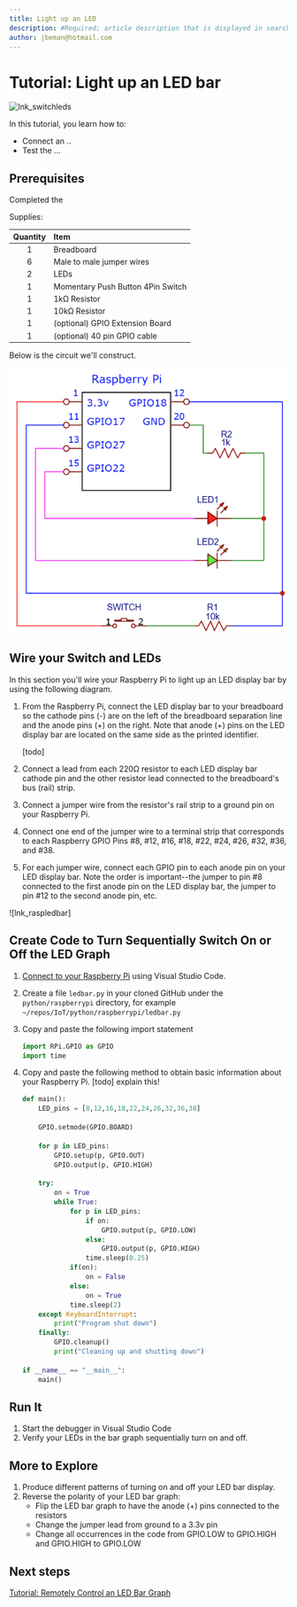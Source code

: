 ```yaml
---
title: Light up an LED 
description: #Required; article description that is displayed in search results. 
author: jbeman@hotmail.com
---
```


# Tutorial: Light up an LED bar

![lnk_switchleds]

<!-- 3. Tutorial outline 
Required. Use the format provided in the list below.
-->

In this tutorial, you learn how to:

- Connect an ..
- Test the ...

## Prerequisites

Completed the 

Supplies:

|Quantity  |Item  |
|:---:|:---|
|1     | Breadboard |
|6     | Male to male jumper wires |
|2    | LEDs |
|1 | Momentary Push Button 4Pin Switch |
|1     | 1kΩ Resistor |
|1     | 10kΩ Resistor |
|1     | (optional) GPIO Extension Board |
|1     | (optional) 40 pin GPIO cable |

Below is the circuit we'll construct.

![lnk_schematicswitchleds]

## Wire your Switch and LEDs

In this section you'll wire your Raspberry Pi to light up an LED display bar by using the following diagram.

1. From the Raspberry Pi, connect the LED display bar to your breadboard so the cathode pins (-) are on the left of the breadboard separation line and the anode pins (+) on the right. Note that anode (+) pins on the LED display bar are located on the same side as the printed identifier.

   [todo]

1. Connect a lead from each 220Ω resistor to each LED display bar cathode pin and the other resistor lead connected to the breadboard's bus (rail) strip.
1. Connect a jumper wire from the resistor's rail strip to a ground pin on your Raspberry Pi.
1. Connect one end of the jumper wire to a terminal strip that corresponds to each Raspberry GPIO Pins #8, #12, #16, #18, #22, #24, #26, #32, #36, and #38.
1. For each jumper wire, connect each GPIO pin to each anode pin on your LED display bar. Note the order is important--the jumper to pin #8 connected to the first anode pin on the LED display bar, the jumper to pin #12 to the second anode pin, etc.

![lnk_raspledbar]

## Create Code to Turn Sequentially Switch On or Off the LED Graph
<!-- Introduction paragraph -->
1. [Connect to your Raspberry Pi](https://code.visualstudio.com/docs/remote/ssh#_connect-to-a-remote-host) using Visual Studio Code.
1. Create a file `ledbar.py` in your cloned GitHub under the `python/raspberrypi` directory, for example `~/repos/IoT/python/raspberrypi/ledbar.py`
1. Copy and paste the following import statement

    ```python
    import RPi.GPIO as GPIO
    import time
    ```

1. Copy and paste the following method to obtain basic information about your Raspberry Pi. [todo] explain this!

    ```python
    def main():
        LED_pins = [8,12,16,18,22,24,26,32,36,38]
    
        GPIO.setmode(GPIO.BOARD)
    
        for p in LED_pins:
            GPIO.setup(p, GPIO.OUT)
            GPIO.output(p, GPIO.HIGH)
    
        try:
            on = True
            while True:
                for p in LED_pins:
                    if on:
                        GPIO.output(p, GPIO.LOW)
                    else:
                        GPIO.output(p, GPIO.HIGH)
                    time.sleep(0.25)
                if(on):
                    on = False
                else:
                    on = True
                time.sleep(2)
        except KeyboardInterrupt:
            print("Program shut down")
        finally:
            GPIO.cleanup()
            print("Cleaning up and shutting down")
    
    if __name__ == "__main__":
        main()
    ```

## Run It
<!-- Introduction paragraph -->
1. Start the debugger in Visual Studio Code
1. Verify your LEDs in the bar graph sequentially turn on and off.

## More to Explore

1. Produce different patterns of turning on and off your LED bar display.
1. Reverse the polarity of your LED bar graph:
    - Flip the LED bar graph to have the anode (+) pins connected to the resistors
    - Change the jumper lead from ground to a 3.3v pin
    - Change all occurrences in the code from GPIO.LOW to GPIO.HIGH and GPIO.HIGH to GPIO.LOW

## Next steps

[Tutorial: Remotely Control an LED Bar Graph](tutorial-rasp-remoteled.md)

<!--images-->

[lnk_switchleds]: media/tutorial-rasp-switchleds/switchleds.gif
[lnk_schematicswitchleds]: media/tutorial-rasp-switchleds/schematicswitchleds.png
